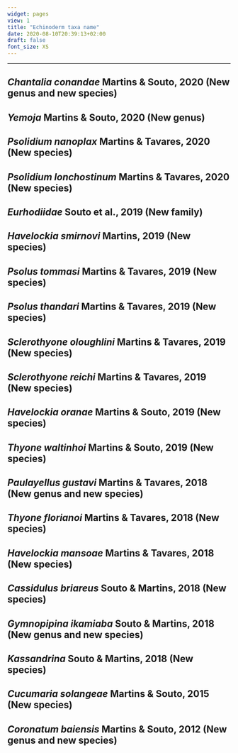 ```yaml
---
widget: pages
view: 1
title: "Echinoderm taxa name" 
date: 2020-08-10T20:39:13+02:00
draft: false
font_size: XS
---
```

---
_Chantalia conandae_ Martins & Souto, 2020 (New genus and new species)
---
_Yemoja_ Martins & Souto, 2020 (New genus)
---
_Psolidium nanoplax_ Martins & Tavares, 2020 (New species)
---
_Psolidium lonchostinum_ Martins & Tavares, 2020 (New species)
---
_Eurhodiidae_ Souto et al., 2019 (New family)
---
_Havelockia smirnovi_ Martins, 2019 (New species)
---
_Psolus tommasi_ Martins & Tavares, 2019 (New species)
---
_Psolus thandari_ Martins & Tavares, 2019 (New species)
---
_Sclerothyone oloughlini_ Martins & Tavares, 2019 (New species)
---
_Sclerothyone reichi_ Martins & Tavares, 2019 (New species)
---
_Havelockia oranae_ Martins & Souto, 2019 (New species)
---
_Thyone waltinhoi_ Martins & Souto, 2019 (New species)
---
_Paulayellus gustavi_ Martins & Tavares, 2018 (New genus and new species)
---
_Thyone florianoi_ Martins & Tavares, 2018 (New species)
---
_Havelockia mansoae_ Martins & Tavares, 2018 (New species)
---
_Cassidulus briareus_ Souto & Martins, 2018 (New species)
---
_Gymnopipina ikamiaba_ Souto & Martins, 2018 (New genus and new species)
---
_Kassandrina_ Souto & Martins, 2018 (New species)
---
_Cucumaria solangeae_ Martins & Souto, 2015 (New species)
---
_Coronatum baiensis_ Martins & Souto, 2012 (New genus and new species)
---

